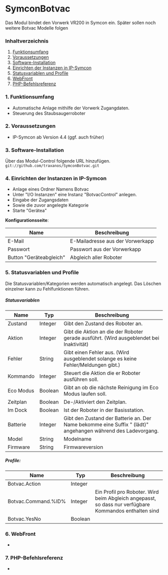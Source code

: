 # SymconBotvac
Das Modul bindet den Vorwerk VR200 in Symcon ein.
Später sollen noch weitere Botvac Modelle folgen

### Inhaltverzeichnis

1. [Funktionsumfang](#1-funktionsumfang)
2. [Voraussetzungen](#2-voraussetzungen)
3. [Software-Installation](#3-software-installation)
4. [Einrichten der Instanzen in IP-Symcon](#4-einrichten-der-instanzen-in-ip-symcon)
5. [Statusvariablen und Profile](#5-statusvariablen-und-profile)
6. [WebFront](#6-webfront)
7. [PHP-Befehlsreferenz](#7-php-befehlsreferenz)

### 1. Funktionsumfang

* Automatische Anlage mithilfe der Vorwerk Zugangdaten.
* Steuerung des Staubsaugerroboter

### 2. Voraussetzungen

- IP-Symcon ab Version 4.4 (ggf. auch früher)

### 3. Software-Installation

Über das Modul-Control folgende URL hinzufügen.  
`git://github.com/traxanos/SymconBotvac.git`  

### 4. Einrichten der Instanzen in IP-Symcon

- Anlage eines Ordner Namens Botvac
- Unter "I/O Instanzen" eine Instanz "BotvacControl" anlegen.
- Eingabe der Zugangsdaten
- Sowie die zuvor angelegte Kategorie
- Starte "Gerätea"

__Konfigurationsseite__:

Name                   | Beschreibung
---------------------- | ---------------------------------
E-Mail                 | E-Mailadresse aus der Vorwerkapp
Passwort               | Passwort aus der Vorwerkapp
Button "Geräteabgleich"| Abgleich aller Roboter

### 5. Statusvariablen und Profile

Die Statusvariablen/Kategorien werden automatisch angelegt. Das Löschen einzelner kann zu Fehlfunktionen führen.

##### Statusvariablen

Name         | Typ       | Beschreibung
------------ | --------- | ----------------
Zustand      | Integer   | Gibt den Zustand des Roboter an.
Aktion       | Integer   | Gibt die Aktion an die der Roboter gerade ausführt. (Wird ausgeblendet bei Inaktivität)
Fehler       | String    | Gibt einen Fehler aus. (Wird ausgeblendet solange es keine Fehler/Meldungen gibt.)
Kommando     | Integer   | Steuert die Aktion die er Roboter ausführen soll.
Eco Modus    | Boolean   | Gibt an ob die nächste Reinigung im Eco Modus laufen soll.
Zeitplan     | Boolean   | De-/Aktiviert den Zeitplan.
Im Dock      | Boolean   | Ist der Roboter in der Basisstation.
Batterie     | Integer   | Gibt den Zustand der Batterie an. Der Name bekomme eine Suffix " (lädt)" angehangen während des Ladevorgang.
Model        | String    | Modelname
Firmware     | String    | Firmwareversion

##### Profile:

Name                | Typ       | Beschreibung
------------------- | --------- | ----------------
Botvac.Action       | Integer   |
Botvac.Command.%ID% | Integer   | Ein Profil pro Roboter. Wird beim Abgleich angepasst, so dass nur verfügbare Kommandos enthalten sind
Botvac.YesNo        | Boolean   |

### 6. WebFront

-

### 7. PHP-Befehlsreferenz

-
